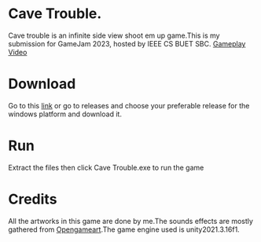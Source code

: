 # Cave Trouble.
Cave trouble is an infinite side view shoot em up game.This is my submission for GameJam 2023, hosted by IEEE CS BUET SBC. 
[Gameplay Video](https://www.youtube.com/watch?v=qXVtBwrhL_8&list=PLSftxwPVtTn051NCoc7dq2KiRZc0JJI_t&index=3)

# Download 
Go to this [link](https://github.com/afaiyaz006/Cave-Trouble/releases/download/v1.0.0/cave_trouble_windows_x64.zip) or go to releases and choose your preferable release for the windows platform and download it.

# Run
Extract the files then click Cave Trouble.exe to run the game

# Credits

All the artworks in this game are done by me.The sounds effects are mostly gathered from [Opengameart](https://opengameart.org/).The game engine used is unity2021.3.16f1.
